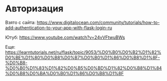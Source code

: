 # Авторизация 
Взято с сайта: https://www.digitalocean.com/community/tutorials/how-to-add-authentication-to-your-app-with-flask-login-ru

Ютуб: https://www.youtube.com/watch?v=24vVFtwuBWs

Еще: https://learntutorials.net/ru/flask/topic/9053/%D0%B0%D0%B2%D1%82%D0%BE%D1%80%D0%B8%D0%B7%D0%B0%D1%86%D0%B8%D1%8F-%D0%B8-%D0%B0%D1%83%D1%82%D0%B5%D0%BD%D1%82%D0%B8%D1%84%D0%B8%D0%BA%D0%B0%D1%86%D0%B8%D1%8F
